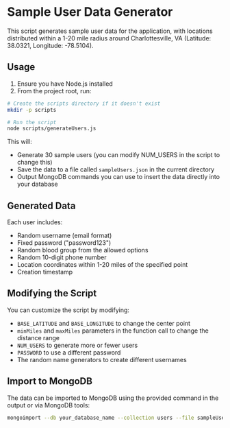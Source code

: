 # Sample User Data Generator

This script generates sample user data for the application, with locations distributed within a 1-20 mile radius around Charlottesville, VA (Latitude: 38.0321, Longitude: -78.5104).

## Usage

1. Ensure you have Node.js installed
2. From the project root, run:

```bash
# Create the scripts directory if it doesn't exist
mkdir -p scripts

# Run the script
node scripts/generateUsers.js
```

This will:
- Generate 30 sample users (you can modify NUM_USERS in the script to change this)
- Save the data to a file called `sampleUsers.json` in the current directory
- Output MongoDB commands you can use to insert the data directly into your database

## Generated Data

Each user includes:
- Random username (email format)
- Fixed password ("password123")
- Random blood group from the allowed options
- Random 10-digit phone number
- Location coordinates within 1-20 miles of the specified point
- Creation timestamp

## Modifying the Script

You can customize the script by modifying:
- `BASE_LATITUDE` and `BASE_LONGITUDE` to change the center point
- `minMiles` and `maxMiles` parameters in the function call to change the distance range
- `NUM_USERS` to generate more or fewer users
- `PASSWORD` to use a different password
- The random name generators to create different usernames

## Import to MongoDB

The data can be imported to MongoDB using the provided command in the output or via MongoDB tools:

```bash
mongoimport --db your_database_name --collection users --file sampleUsers.json --jsonArray
``` 